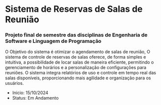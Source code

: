 # Sistema de Reservas de Salas de Reunião
<h3>Projeto final de semestre das disciplinas de Engenharia de Software e Linguagem de Programação</h3>

O Objetivo do sistema é otimizar o agendamento de salas de reunião, O sistema de controle de reservas de salas oferece, de forma simples e intuitiva, a possibilidade de locar salas de maneira eficiente, permitindo o gerenciamento de horários e a personalização de configurações para reuniões. O sistema integra relatórios de uso e controle em tempo real das salas disponíveis, proporcionando mais agilidade e organização para os usuários.

- Inicio: 15/10/2024
- Status: Em Andamento